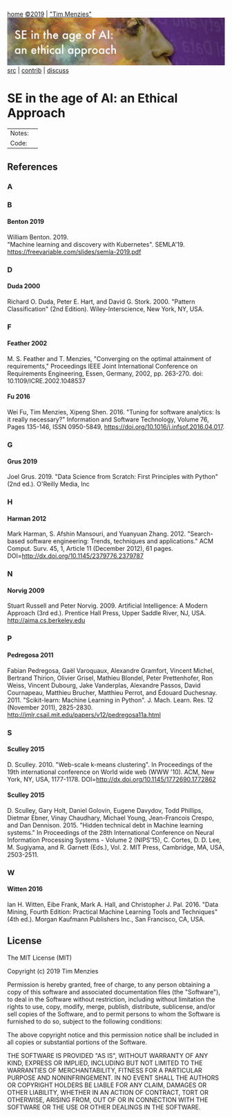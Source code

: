 
<a name=top></a>
[home](https://github.com/knead/code/blob/master/docs/about-book.md#top)
[&copy;2019](https://github.com/timm/lisp/blob/master/LICENSE.md) |
["Tim Menzies"](http://menzies.us)
<img width=1 height=25 src="https://github.com/timm/lisp/blob/master/etc/img/FFFFFF.png">
<a href="https://github.com/knead/code/blob/master/docs/LICENSE.md#top">
<img width=900 src="https://raw.githubusercontent.com/knead/code/master/docs/img/banner.png" ></a><br>
[src](http://github.com/knead/code/src) |
[contrib](https://github.com/timm/lisp/blob/master/CONTRIBUTING.md) |
[discuss](https://github.com/knead/code/issues)

# SE in the age of AI: an Ethical Approach




<table>
<tr><td valign=middle>
Notes: 
</td>
<td>
</td>
</tr>

<tr><td valign=middle>
Code:
</td>
<td>
</td>
</tr>
</table>


<!--ts-->
<!--te-->




## References

### A

### B

#### Benton 2019

William Benton. 2019.  
"Machine learning and discovery with Kubernetes". SEMLA'19.
https://freevariable.com/slides/semla-2019.pdf

### D

#### Duda 2000

Richard O. Duda, Peter E. Hart, and David G. Stork. 2000. 
"Pattern Classification" (2nd Edition). Wiley-Interscience, New York, NY, USA.

### F

#### Feather 2002

M. S. Feather and T. Menzies, "Converging on the optimal attainment of requirements," Proceedings IEEE Joint International Conference on Requirements Engineering, Essen, Germany, 2002, pp. 263-270.
doi: 10.1109/ICRE.2002.1048537

#### Fu 2016

Wei Fu, Tim Menzies, Xipeng Shen.
2016.
"Tuning for software analytics: Is it really necessary?"
Information and Software Technology,
Volume 76,
Pages 135-146,
ISSN 0950-5849,
https://doi.org/10.1016/j.infsof.2016.04.017.

### G

#### Grus 2019

Joel Grus. 2019. 
"Data Science from Scratch: First Principles with Python" (2nd ed.). O'Reilly Media, Inc

### H

#### Harman 2012

Mark Harman, S. Afshin Mansouri, and Yuanyuan Zhang. 2012. 
"Search-based software engineering: Trends, techniques and applications." ACM Comput. Surv. 45, 1, Article 11 (December 2012), 61 pages. DOI=http://dx.doi.org/10.1145/2379776.2379787

### N

#### Norvig 2009

Stuart Russell and Peter Norvig. 2009. Artificial Intelligence: A Modern Approach (3rd ed.). Prentice Hall Press, Upper Saddle River, NJ, USA. http://aima.cs.berkeley.edu

### P

#### Pedregosa 2011

Fabian Pedregosa, Gaël Varoquaux, Alexandre Gramfort, Vincent Michel, Bertrand Thirion, Olivier Grisel, Mathieu Blondel, Peter Prettenhofer, Ron Weiss, Vincent Dubourg, Jake Vanderplas, Alexandre Passos, David Cournapeau, Matthieu Brucher, Matthieu Perrot, and Édouard Duchesnay. 2011. "Scikit-learn: Machine Learning in Python". J. Mach. Learn. Res. 12 (November 2011), 2825-2830.
http://jmlr.csail.mit.edu/papers/v12/pedregosa11a.html

### S

#### Sculley 2015

D. Sculley. 2010. "Web-scale k-means clustering". In Proceedings of the 19th international conference on World wide web (WWW '10). ACM, New York, NY, USA, 1177-1178. DOI=http://dx.doi.org/10.1145/1772690.1772862

#### Sculley 2015

D. Sculley, Gary Holt, Daniel Golovin, Eugene Davydov, Todd Phillips, Dietmar Ebner, Vinay Chaudhary, Michael Young, Jean-Francois Crespo, and Dan Dennison. 2015. 
"Hidden technical debt in Machine learning systems." In Proceedings of the 28th International Conference on Neural Information Processing Systems - Volume 2 (NIPS'15), C. Cortes, D. D. Lee, M. Sugiyama, and R. Garnett (Eds.), Vol. 2. MIT Press, Cambridge, MA, USA, 2503-2511.

### W

#### Witten 2016

Ian H. Witten, Eibe Frank, Mark A. Hall, and Christopher J. Pal. 2016. 
"Data Mining, Fourth Edition: Practical Machine Learning Tools and Techniques" (4th ed.). Morgan Kaufmann Publishers Inc., San Francisco, CA, USA.



## License

The MIT License (MIT)

Copyright (c) 2019 Tim Menzies

Permission is hereby granted, free of charge, to any person obtaining a copy
of this software and associated documentation files (the "Software"), to deal
in the Software without restriction, including without limitation the rights
to use, copy, modify, merge, publish, distribute, sublicense, and/or sell
copies of the Software, and to permit persons to whom the Software is
furnished to do so, subject to the following conditions:

The above copyright notice and this permission notice shall be included in all
copies or substantial portions of the Software.

THE SOFTWARE IS PROVIDED "AS IS", WITHOUT WARRANTY OF ANY KIND, EXPRESS OR
IMPLIED, INCLUDING BUT NOT LIMITED TO THE WARRANTIES OF MERCHANTABILITY,
FITNESS FOR A PARTICULAR PURPOSE AND NONINFRINGEMENT. IN NO EVENT SHALL THE
AUTHORS OR COPYRIGHT HOLDERS BE LIABLE FOR ANY CLAIM, DAMAGES OR OTHER
LIABILITY, WHETHER IN AN ACTION OF CONTRACT, TORT OR OTHERWISE, ARISING FROM,
OUT OF OR IN CONNECTION WITH THE SOFTWARE OR THE USE OR OTHER DEALINGS IN THE
SOFTWARE.
